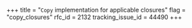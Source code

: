 +++
title = "`Copy` implementation for applicable closures"
flag = "copy_closures"
rfc_id = 2132
tracking_issue_id = 44490
+++
